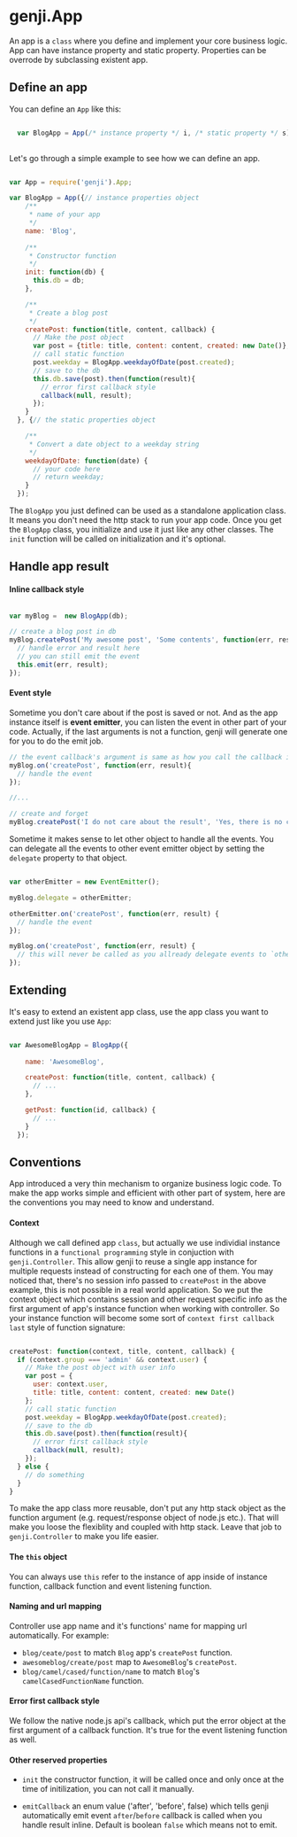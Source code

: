 genji.App
=========

An app is a `class` where you define and implement your core business logic. App can have instance property and static property. Properties can be overrode by subclassing existent app.

## Define an app

You can define an `App` like this:

```javascript

  var BlogApp = App(/* instance property */ i, /* static property */ s);
 
```
Let's go through a simple example to see how we can define an app.

```javascript

var App = require('genji').App;

var BlogApp = App({// instance properties object
    /**
     * name of your app
     */
    name: 'Blog',
    
    /**
     * Constructor function
     */
    init: function(db) {
      this.db = db;
    },

    /**
     * Create a blog post
     */
    createPost: function(title, content, callback) {
      // Make the post object
      var post = {title: title, content: content, created: new Date()};
      // call static function
      post.weekday = BlogApp.weekdayOfDate(post.created);
      // save to the db
      this.db.save(post).then(function(result){
        // error first callback style
        callback(null, result);
      });
    }
  }, {// the static properties object

    /**
     * Convert a date object to a weekday string
     */
    weekdayOfDate: function(date) {
      // your code here
      // return weekday;
    }
  });

```

The `BlogApp` you just defined can be used as a standalone application class. It means you don't need the http stack to run your app code. Once you get the `BlogApp` class, you initialize and use it just like any other classes. The `init` function will be called on initialization and it's optional.

## Handle app result

#### Inline callback style

```javascript

var myBlog =  new BlogApp(db);

// create a blog post in db
myBlog.createPost('My awesome post', 'Some contents', function(err, result) {
  // handle error and result here
  // you can still emit the event
  this.emit(err, result);
});

```

#### Event style

Sometime you don't care about if the post is saved or not. And as the app instance itself is **event emitter**, you can listen the event in other part of your code. Actually, if the last arguments is not a function, genji will generate one for you to do the emit job.


```javascript
// the event callback's argument is same as how you call the callback in the `createPost` function
myBlog.on('createPost', function(err, result){
  // handle the event  
});

//...

// create and forget
myBlog.createPost('I do not care about the result', 'Yes, there is no callback after me.');
```

Sometime it makes sense to let other object to handle all the events. You can delegate all the events to other event emitter object by setting the `delegate` property to that object.

```javascript

var otherEmitter = new EventEmitter();

myBlog.delegate = otherEmitter;

otherEmitter.on('createPost', function(err, result) {
  // handle the event
});

myBlog.on('createPost', function(err, result) {
  // this will never be called as you allready delegate events to `otherEmitter`
});

```

## Extending

It's easy to extend an existent app class, use the app class you want to extend just like you use `App`:

```javascript

var AwesomeBlogApp = BlogApp({
    
    name: 'AwesomeBlog',

    createPost: function(title, content, callback) {
      // ...
    },

    getPost: function(id, callback) {
      // ...
    }
  });

```

## Conventions

App introduced a very thin mechanism to organize business logic code. To make the app works simple and efficient with other part of system, here are the conventions you may need to know and understand.

#### Context

Although we call defined app `class`, but actually we use individial instance functions in a `functional programming` style in conjuction with `genji.Controller`. This allow genji to reuse a single app instance for multiple requests instead of constructing for each one of them. You may noticed that, there's no session info passed to `createPost` in the above example, this is not possible in a real world application. So we put the context object which contains session and other request specific info as the first argument of app's instance function when working with controller. So your instance function will become some sort of `context first callback last` style of function signature:

```javascript

createPost: function(context, title, content, callback) {
  if (context.group === 'admin' && context.user) {
    // Make the post object with user info
    var post = {
      user: context.user,
      title: title, content: content, created: new Date()
    };
    // call static function
    post.weekday = BlogApp.weekdayOfDate(post.created);
    // save to the db
    this.db.save(post).then(function(result){
      // error first callback style
      callback(null, result);
    });
  } else {
    // do something
  }
}

```

To make the app class more reusable, don't put any http stack object as the function argument (e.g. request/response object of node.js etc.). That will make you loose the flexiblity and coupled with http stack.
Leave that job to `genji.Controller` to make you life easier.

#### The `this` object

You can always use `this` refer to the instance of app inside of instance function, callback function and event listening function.


#### Naming and url mapping

Controller use app name and it's functions' name for mapping url automatically. For example:

 - `blog/ceate/post` to match `Blog` app's `createPost` function.
 - `awesomeblog/create/post` map to `AwesomeBlog`'s `createPost`.
 - `blog/camel/cased/function/name` to match `Blog`'s `camelCasedFunctionName` function.


#### Error first callback style

We follow the native node.js api's callback, which put the error object at the first argument of a callback function. It's true for the event listening function as well.

#### Other reserved properties

- `init` the constructor function, it will be called once and only once at the time of initilization, you can not call it manually.

- `emitCallback` an enum value ('after', 'before', false) which tells genji automatically emit event `after`/`before` callback is called when you handle result inline. Default is boolean `false` which means not to emit.


